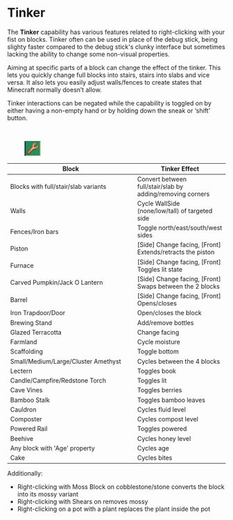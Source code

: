 # Tinker

The **Tinker** capability has various features related to right-clicking with your fist on blocks. Tinker often can be used in place of the debug stick, being slighty faster compared to the debug stick's clunky interface but sometimes lacking the ability to change some non-visual properties.

Aiming at specific parts of a block can change the effect of the tinker. This lets you quickly change full blocks into stairs, stairs into slabs and vice versa. It also lets you easily adjust walls/fences to create states that Minecraft normally doesn’t allow.

Tinker interactions can be negated while the capability is toggled on by either having a non-empty hand or by holding down the sneak or ‘shift’ button.

<div>

<figure><img src="../../.gitbook/assets/ezgif-1-592004187f.gif" alt=""><figcaption></figcaption></figure>

 

<figure><img src="../../.gitbook/assets/изображение_2023-09-07_081339341.png" alt=""><figcaption></figcaption></figure>

</div>

<table><thead><tr><th width="279">Block</th><th>Tinker Effect</th></tr></thead><tbody><tr><td>Blocks with full/stair/slab variants</td><td>Convert between full/stair/slab by adding/removing corners</td></tr><tr><td>Walls</td><td>Cycle WallSide (none/low/tall) of targeted side</td></tr><tr><td>Fences/Iron bars</td><td>Toggle north/east/south/west sides</td></tr><tr><td>Piston</td><td>[Side] Change facing, [Front] Extends/retracts the piston</td></tr><tr><td>Furnace</td><td>[Side] Change facing, [Front] Toggles lit state</td></tr><tr><td>Carved Pumpkin/Jack O Lantern</td><td>[Side] Change facing, [Front] Swaps between the 2 blocks</td></tr><tr><td>Barrel</td><td>[Side] Change facing, [Front] Opens/closes</td></tr><tr><td>Iron Trapdoor/Door</td><td>Open/closes the block</td></tr><tr><td>Brewing Stand</td><td>Add/remove bottles</td></tr><tr><td>Glazed Terracotta</td><td>Change facing</td></tr><tr><td>Farmland</td><td>Cycle moisture</td></tr><tr><td>Scaffolding</td><td>Toggle bottom</td></tr><tr><td>Small/Medium/Large/Cluster Amethyst</td><td>Cycles between the 4 blocks</td></tr><tr><td>Lectern</td><td>Toggles book</td></tr><tr><td>Candle/Campfire/Redstone Torch</td><td>Toggles lit</td></tr><tr><td>Cave Vines</td><td>Toggles berries</td></tr><tr><td>Bamboo Stalk</td><td>Toggles bamboo leaves</td></tr><tr><td>Cauldron</td><td>Cycles fluid level</td></tr><tr><td>Composter</td><td>Cycles compost level</td></tr><tr><td>Powered Rail</td><td>Toggles powered</td></tr><tr><td>Beehive</td><td>Cycles honey level</td></tr><tr><td>Any block with 'Age' property</td><td>Cycles age</td></tr><tr><td>Cake</td><td>Cycles bites</td></tr></tbody></table>

Additionally:

* Right-clicking with Moss Block on cobblestone/stone converts the block into its mossy variant
* Right-clicking with Shears on removes mossy
* Right-clicking on a pot with a plant replaces the plant inside the pot
